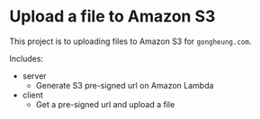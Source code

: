 # Upload a file to Amazon S3

This project is to uploading files to Amazon S3 for `gongheung.com`.

Includes:
- server
  - Generate S3 pre-signed url on Amazon Lambda
- client
  - Get a pre-signed url and upload a file
